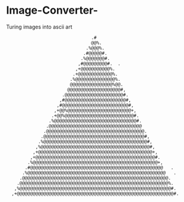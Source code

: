 # Image-Converter-
Turing images into ascii art


                                    .#                                                                                                                                                                                           
                                    @@%.                                                                                                                                                                                         
                                  .%@@@%.                                                                                                                                                                                        
                                 .#@@@@@#.                                                                                                                                                                                       
                                .%@@@@@@@#.                                                                                                                                                                                      
                               ,#@@@@@@@@@#.  .                                                                                                                                                                                  
                              ,+@@@@@@@@@@@%.                                                                                                                                                                                    
                             .+@@@@@@@@@@@@@%.                                                                                                                                                                                   
                            .%@@@@@@@@@@@@@@@%.                                                                                                                                                                                  
                            @@@@@@@@@@@@@@@@%@@.                                                                                                                                                                                 
                           @@@@@@@@@@@@@@@@@@@@#,                                                                                                                                                                                
                         .@@@@@@@@@@@@@@@@@@@@@@#.                                                                                                                                                                               
                        ,#@@@@@@@@@@@@@@@@@@@@@@@#,                                                                                                                                                                              
                       ,#@@@@@@@@@@@@@@@@@@@@@@@@@#,                                                                                                                                                                             
                      ,+@@%@@@@@@@@@@@@@@@@@@@@@@@@+,                                                                                                                                                                            
                     .+@@%@@@@@@@@@@@@@@@@@@@@@@@@@@#.                                                                                                                                                                           
                    .%@@@@@@@@@@@@@@@@@@@@@@@@@@@@@@@#.                                                                                                                                                                          
                   .@@@@@@@@@@@@@@@@@@@@@@@@@@@@@@@@@@@                                                                                                                                                                          
                  .@@@@@@@@@@@@@@@@@@@@@@@@@@@@@@@@@@@@@.                                                                                                                                                                        
                 .@@@@@@@@@@@@@@@@@@@@@@@@@@@@@@@@@@@@@@#,                                                                                                                                                                       
                .%@@@@@@@@@@@@@@@@@@@@@@@@@@@@@@@@@@@@@@@#,                                                                                                                                                                      
               ,%@@@@@@@@@@@@@@@@@@@@@@@@@@@@@@@@@@@@@@@@@#,                                                                                                                                                                     
              ,+@@@@@@@@@@@@@@@@@@@@@@@@@@@@@@@@@@@@@@@@@@@+,                                                                                                                                                                    
             ,+@@@@@@@@@@@@@@@@@@@@@@@@@@@@@@@@@@@@@@@@@@@@@#.                                                                                                                                                                   
            .%@@@@@@@@@@@@@@@@@@@@@@@@@@@@@@@@@@@@@@@@@@@@@@@+,                                                                                                                                                                  
           .#@@@@@@@@@@@@@@@@@@@@@@@@@@@@@@@@@@@@@@@@@@@@@@@@@@   .                                                                                                                                                              
          .%@@@@@@@@@@@@@@@@@@@@@@@@@@@@@@@@@@@@@@@@@@@@@@@@@@@@   .                                                                                                                                                             
         .@@@@@@@@@@@@@@@@@@@@@@@@@@@@@@@@@@@@@@@@@@@@@@@@@@@@@@@.                                                                                                                                                               
        .@@@@@@@@@@@@@@@@@@@@@@@@@@@@@@@@@@@@@@@@@@@@@@@@@@@@@@@@%.                                                                                                                                                              
       ,%@@@@@@@@@@@@@@@@@@@@@@@@@@@@@@@@@@@@@@@@@@@@@@@@@@@@@@@@@#.                                                                                                                                                             
      ,+@@@@@@@@@@@@@@@@@@@@@@@@@@@@@@@@@@@@@@@@@@@@@@@@@@@@@@@@@@@#.                                                                                                                                                                           
